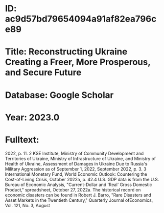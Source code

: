 # ID: ac9d57bd79654094a91af82ea796ce89
# Title: Reconstructing Ukraine Creating a Freer, More Prosperous, and Secure Future
# Database: Google Scholar
# Year: 2023.0
# Fulltext:
2022, p. 11.
2 KSE Institute, Ministry of Community Development and Territories of Ukraine, Ministry of Infrastructure of Ukraine, and Ministry of Health of Ukraine, Assessment of Damages in Ukraine Due to Russia's Military Aggression as of September 1, 2022, September 2022, p. 3.
3 International Monetary Fund, World Economic Outlook: Countering the Cost-of-Living Crisis, October 2022a, p. 42.4 U.S. GDP data is from the U.S. Bureau of Economic Analysis, "Current-Dollar and 'Real' Gross Domestic Product," spreadsheet, October 27, 2022a.
The historical record on economic disasters can be found in Robert J. Barro, "Rare Disasters and Asset Markets in the Twentieth Century," Quarterly Journal ofEconomics, Vol.
121, No.
3, August   